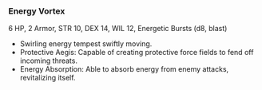 ### Energy Vortex

6 HP, 2 Armor, STR 10, DEX 14, WIL 12, Energetic Bursts (d8, blast)

- Swirling energy tempest swiftly moving.
- Protective Aegis: Capable of creating protective force fields to fend off incoming threats.
- Energy Absorption: Able to absorb energy from enemy attacks, revitalizing itself.

